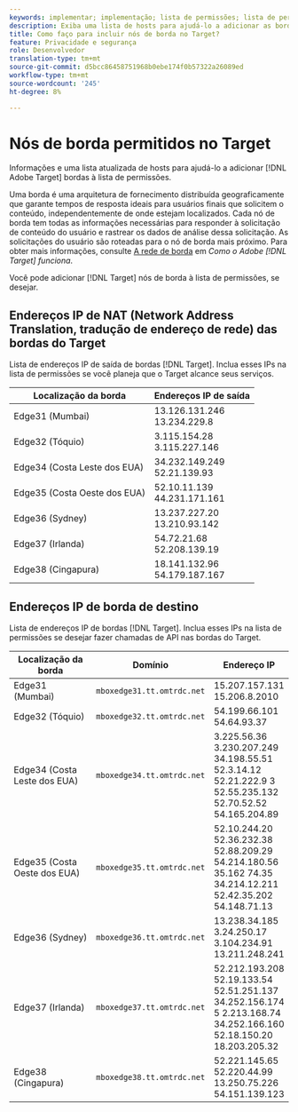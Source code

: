 ```yaml
---
keywords: implementar; implementação; lista de permissões; lista de permissões; lista de permissões; lista de permissões; borda; bordas
description: Exiba uma lista de hosts para ajudá-lo a adicionar as bordas do Adobe Target à lista de permissões (nós de serviço distribuídos geograficamente que garantem tempos de resposta ideais aos usuários finais).
title: Como faço para incluir nós de borda no Target?
feature: Privacidade e segurança
role: Desenvolvedor
translation-type: tm+mt
source-git-commit: d5bcc86458751968b0ebe174f0b57322a26089ed
workflow-type: tm+mt
source-wordcount: '245'
ht-degree: 8%

---
```



# Nós de borda permitidos no Target

Informações e uma lista atualizada de hosts para ajudá-lo a adicionar [!DNL Adobe Target] bordas à lista de permissões.

Uma borda é uma arquitetura de fornecimento distribuída geograficamente que garante tempos de resposta ideais para usuários finais que solicitem o conteúdo, independentemente de onde estejam localizados. Cada nó de borda tem todas as informações necessárias para responder à solicitação de conteúdo do usuário e rastrear os dados de análise dessa solicitação. As solicitações do usuário são roteadas para o nó de borda mais próximo. Para obter mais informações, consulte [A rede de borda](/help/c-intro/how-target-works.md#concept_0AE2ED8E9DE64288A8B30FCBF1040934) em *Como o Adobe [!DNL Target] funciona*.

Você pode adicionar [!DNL Target] nós de borda à lista de permissões, se desejar.

## Endereços IP de NAT (Network Address Translation, tradução de endereço de rede) das bordas do Target

Lista de endereços IP de saída de bordas [!DNL Target]. Inclua esses IPs na lista de permissões se você planeja que o Target alcance seus serviços.

| Localização da borda | Endereços IP de saída |
| --- | --- |
| Edge31 (Mumbai) | 13.126.131.246<br>13.234.229.8 |
| Edge32 (Tóquio) | 3.115.154.28<br>3.115.227.146 |
| Edge34 (Costa Leste dos EUA) | 34.232.149.249<br>52.21.139.93 |
| Edge35 (Costa Oeste dos EUA) | 52.10.11.139<br>44.231.171.161 |
| Edge36 (Sydney) | 13.237.227.20<br>13.210.93.142 |
| Edge37 (Irlanda) | 54.72.21.68<br>52.208.139.19 |
| Edge38 (Cingapura) | 18.141.132.96<br>54.179.187.167 |

## Endereços IP de borda de destino

Lista de endereços IP de bordas [!DNL Target]. Inclua esses IPs na lista de permissões se desejar fazer chamadas de API nas bordas do Target.

| Localização da borda | Domínio | Endereço IP |
| --- | --- | --- |
| Edge31 (Mumbai) | `mboxedge31.tt.omtrdc.net` | 15.207.157.131<br>15.206.8.2010 |
| Edge32 (Tóquio) | `mboxedge32.tt.omtrdc.net` | 54.199.66.101<br>54.64.93.37 |
| Edge34 (Costa Leste dos EUA) | `mboxedge34.tt.omtrdc.net` | 3.225.56.36<br>3.230.207.249<br>34.198.55.51<br>52.3.14.12<br>52.21.222.9 3<br>52.55.235.132<br>52.70.52.52<br>54.165.204.89 |
| Edge35 (Costa Oeste dos EUA) | `mboxedge35.tt.omtrdc.net` | 52.10.244.20<br>52.36.232.38<br>52.88.209.29<br>54.214.180.56<br>35.162 74.35<br>34.214.12.211<br>52.42.35.202<br>54.148.71.13 |
| Edge36 (Sydney) | `mboxedge36.tt.omtrdc.net` | 13.238.34.185<br>3.24.250.17<br>3.104.234.91<br>13.211.248.241 |
| Edge37 (Irlanda) | `mboxedge37.tt.omtrdc.net` | 52.212.193.208<br>52.19.133.54<br>52.51.251.137<br>34.252.156.174<br>5 2.213.168.74<br>34.252.166.160<br>52.18.150.20<br>18.203.205.32 |
| Edge38 (Cingapura) | `mboxedge38.tt.omtrdc.net` | 52.221.145.65<br>52.220.44.99<br>13.250.75.226<br>54.151.139.123 |





